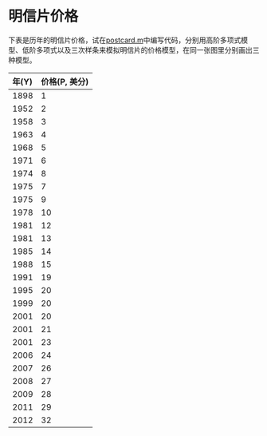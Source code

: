 # 明信片价格

下表是历年的明信片价格，试在[postcard.m](./postcard.m)中编写代码，分别用高阶多项式模型、低阶多项式以及三次样条来模拟明信片的价格模型，在同一张图里分别画出三种模型。

| 年(Y) | 价格(P, 美分) |
|:-----|:---|
| 1898 | 1  |
| 1952 | 2  |
| 1958 | 3  |
| 1963 | 4  |
| 1968 | 5  |
| 1971 | 6  |
| 1974 | 8  |
| 1975 | 7  |
| 1975 | 9  |
| 1978 | 10 |
| 1981 | 12 |
| 1981 | 13 |
| 1985 | 14 |
| 1988 | 15 |
| 1991 | 19 |
| 1995 | 20 |
| 1999 | 20 |
| 2001 | 20 |
| 2001 | 21 |
| 2001 | 23 |
| 2006 | 24 |
| 2007 | 26 |
| 2008 | 27 |
| 2009 | 28 |
| 2011 | 29 |
| 2012 | 32 |

